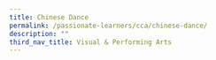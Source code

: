 ```yaml
---
title: Chinese Dance
permalink: /passionate-learners/cca/chinese-dance/
description: ""
third_nav_title: Visual & Performing Arts
---
```

